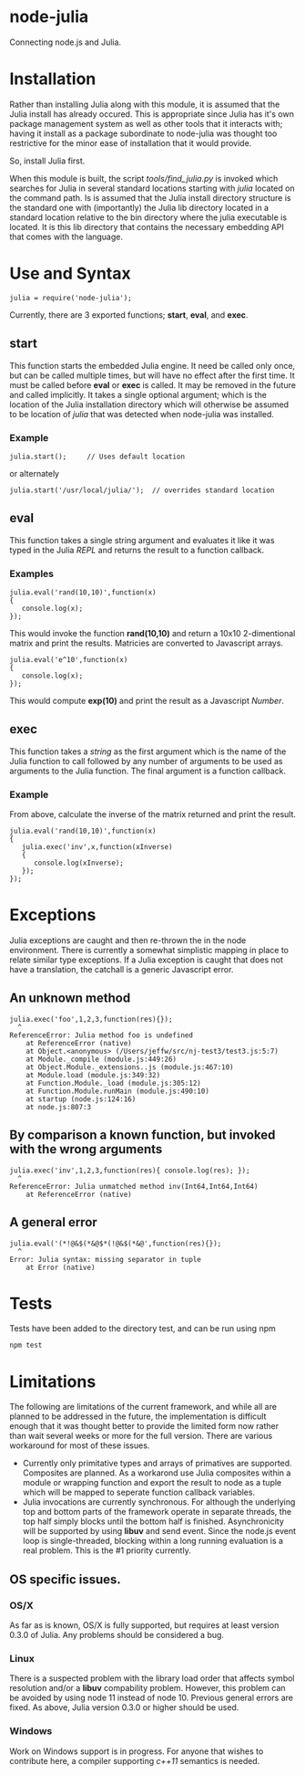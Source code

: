 node-julia
==========

Connecting node.js and Julia.

# Installation

Rather than installing Julia along with this module, it is assumed that
the Julia install has already occured.  This is appropriate since Julia
has it's own package management system as well as other tools that it
interacts with; having it install as a package subordinate to node-julia
was thought too restrictive for the minor ease of installation that 
it would provide.

So, install Julia first.

When this module is built, the script *tools/find_julia.py* is invoked which
searches for Julia in several standard locations starting with *julia*
located on the command path.  Is is assumed that the Julia install directory
structure is the standard one with (importantly) the Julia lib directory
located in a standard location relative to the bin directory where the
julia executable is located. It is this lib directory that contains the
necessary embedding API that comes with the language.

# Use and Syntax

    julia = require('node-julia');

Currently, there are 3 exported functions; **start**, **eval**, and **exec**.  

## start

This function starts the embedded Julia engine.  It need be called only once,
but can be called multiple times, but will have no effect after the first time.
It must be called before **eval** or **exec** is called.  It may be removed
in the future and called implicitly.  It takes a single optional argument;
which is the location of the Julia installation directory which will otherwise
be assumed to be location of *julia* that was detected when node-julia was
installed.

### Example

    julia.start();     // Uses default location

or alternately

    julia.start('/usr/local/julia/');  // overrides standard location

## eval

This function takes a single string argument and evaluates it like it was typed
in the Julia *REPL* and returns the result to a function callback.

### Examples

    julia.eval('rand(10,10)',function(x) 
    {
       console.log(x);
    });

This would invoke the function **rand(10,10)** and return a 10x10 2-dimentional
matrix and print the results.  Matricies are converted to Javascript arrays.

    julia.eval('e^10',function(x)
    {
       console.log(x);
    });

This would compute **exp(10)** and print the result as a Javascript *Number*.

## exec

This function takes a *string* as the first argument which is the name of
the Julia function to call followed by any number of arguments to be used as arguments
to the Julia function.  The final argument is a function callback.

### Example

From above, calculate the inverse of the matrix returned and print the result.

    julia.eval('rand(10,10)',function(x)   
    {
       julia.exec('inv',x,function(xInverse)
       {
          console.log(xInverse);
       });
    });

# Exceptions

Julia exceptions are caught and then re-thrown the in the node environment.  There
is currently a somewhat simplistic mapping in place to relate similar type exceptions.
If a Julia exception is caught that does not have a translation, the catchall is a 
generic Javascript error.

## An unknown method

    julia.exec('foo',1,2,3,function(res){});
      ^
    ReferenceError: Julia method foo is undefined
        at ReferenceError (native)
        at Object.<anonymous> (/Users/jeffw/src/nj-test3/test3.js:5:7)
        at Module._compile (module.js:449:26)
        at Object.Module._extensions..js (module.js:467:10)
        at Module.load (module.js:349:32)
        at Function.Module._load (module.js:305:12)
        at Function.Module.runMain (module.js:490:10)
        at startup (node.js:124:16)
        at node.js:807:3

## By comparison a known function, but invoked with the wrong arguments

    julia.exec('inv',1,2,3,function(res){ console.log(res); });
      ^
    ReferenceError: Julia unmatched method inv(Int64,Int64,Int64)
        at ReferenceError (native)

## A general error

    julia.eval('(*!@&$(*&@$*(!@&$(*&@',function(res){});
      ^
    Error: Julia syntax: missing separator in tuple
        at Error (native)

# Tests
Tests have been added to the directory test, and can be run using npm

    npm test

# Limitations

The following are limitations of the current framework, and while all are planned to
be addressed in the future, the implementation is difficult enough that it was thought
better to provide the limited form now rather than wait several weeks or more for the
full version.  There are various workaround for most of these issues.

* Currently only primitative types and arrays of primatives are supported.  Composites
are planned.  As a workarond use Julia composites within a module or wrapping function
and export the result to node as a tuple which will be mapped to seperate
function callback variables.
* Julia invocations are currently synchronous.  For although the underlying top and 
bottom parts of the framework operate in separate threads, the top half simply blocks
until the bottom half is finished.  Asynchronicity will be supported by using **libuv**
and send event.  Since the node.js event loop is single-threaded, blocking within a
long running evaluation is a real problem.  This is the #1 priority currently.

## OS specific issues.

### OS/X
As far as is known, OS/X is fully supported, but requires at least version 0.3.0 of Julia.
Any problems should be considered a bug.

### Linux
There is a suspected problem with the library load order that affects symbol resolution
and/or a **libuv** compability problem.  However, this problem can be avoided by using
node 11 instead of node 10.  Previous general errors are fixed.  As above, Julia version
0.3.0 or higher should be used.

### Windows
Work on Windows support is in progress.  For anyone that wishes to contribute here,
a compiler supporting *c++11* semantics is needed.
